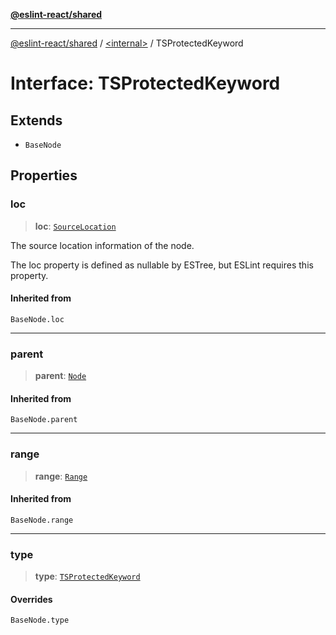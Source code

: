 [**@eslint-react/shared**](../../README.md)

***

[@eslint-react/shared](../../README.md) / [\<internal\>](../README.md) / TSProtectedKeyword

# Interface: TSProtectedKeyword

## Extends

- `BaseNode`

## Properties

### loc

> **loc**: [`SourceLocation`](SourceLocation.md)

The source location information of the node.

The loc property is defined as nullable by ESTree, but ESLint requires this property.

#### Inherited from

`BaseNode.loc`

***

### parent

> **parent**: [`Node`](../type-aliases/Node.md)

#### Inherited from

`BaseNode.parent`

***

### range

> **range**: [`Range`](../type-aliases/Range.md)

#### Inherited from

`BaseNode.range`

***

### type

> **type**: [`TSProtectedKeyword`](../README.md#tsprotectedkeyword)

#### Overrides

`BaseNode.type`
